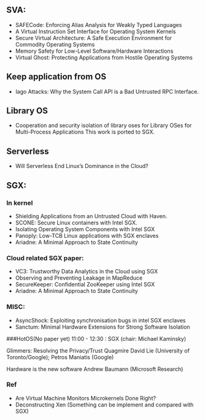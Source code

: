 ## SVA:
 * SAFECode: Enforcing Alias Analysis for Weakly Typed Languages
 * A Virtual Instruction Set Interface for Operating System Kernels
 * Secure Virtual Architecture: A Safe Execution Environment for Commodity Operating Systems
 * Memory Safety for Low-Level Software/Hardware Interactions
 * Virtual Ghost: Protecting Applications from Hostile Operating Systems

## Keep application from OS
  * Iago Attacks: Why the System Call API is a Bad Untrusted RPC Interface.
## Library OS
  * Cooperation and security isolation of library oses for Library OSes for Multi-Process Applications
  This work is ported to SGX.

## Serverless
  * Will Serverless End Linux’s Dominance in the Cloud?
## SGX:
### In kernel
 * Shielding Applications from an Untrusted Cloud with Haven.
 * SCONE: Secure Linux containers with Intel SGX.
 * Isolating Operating System Components with Intel SGX
 * Panoply: Low-TCB Linux applications with SGX enclaves
 * Ariadne: A Minimal Approach to State Continuity


### Cloud related SGX paper:
 * VC3: Trustworthy Data Analytics in the Cloud using SGX
 * Observing and Preventing Leakage in MapReduce
 * SecureKeeper: Confidential ZooKeeper using Intel SGX
 * Ariadne: A Minimal Approach to State Continuity

### MISC:
 * AsyncShock: Exploiting synchronisation bugs in intel SGX enclaves
 * Sanctum: Minimal Hardware Extensions for Strong Software Isolation

###HotOS(No paper yet)
 11:00 - 12:30 : SGX (chair: Michael Kaminsky)

 Glimmers: Resolving the Privacy/Trust Quagmire
 David Lie (University of Toronto/Google); Petros Maniatis (Google)
 
 Hardware is the new software
 Andrew Baumann (Microsoft Research)
### Ref
 * Are Virtual Machine Monitors Microkernels Done Right?
 * Deconstructing Xen (Something can be implement and compared with SGX)
